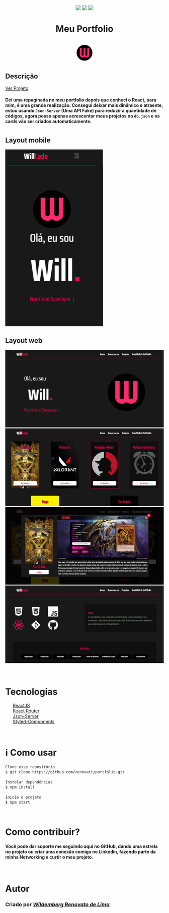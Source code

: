 <div align='center'>
<div>
    <img src="https://img.shields.io/github/repo-size/renovatt/portfolio">
    <img src="https://img.shields.io/github/languages/top/renovatt/portfolio">
    <img src="https://img.shields.io/github/last-commit/renovatt/portfolio">
</div>
</div>

#

<div align='center'>
<h1>Meu Portfolio <br> <br>
<img src="./public/logo.png" width="50px"></h1>
</div>

## Descrição

[Ver Projeto](https://portfolio-renovatt.vercel.app/)

#### Dei uma repaginada no meu portfolio depois que conheci o React, para mim, é uma grande realização. Consegui deixar mais dinâmico e atraente, estou usando `Json-Server` (Uma API Fake) para reduzir a quantidade de códigos, agora posso apenas acrescentar meus projetos no `db.json` e os cards vão ser criados automaticamente. 

#

## Layout mobile
![Mobile 1](./public/mobile-1.png)

## Layout web
![Web 1](./public/web-1.png) ![Web 2](./public/web-2.png) ![Web 3](./public/web-3.png) ![Web 4](./public/web-4.png)

<br>

# Tecnologias

<ul>
    <li style="list-style: none;">
    <a href="https://create-react-app.dev/" target="_blank">ReactJS</a></li>
    <li style="list-style: none;">
    <a href="https://reactrouter.com/" target="_blank">React Router</a></li>
    <li style="list-style: none;">
    <a href="https://www.npmjs.com/package/json-server" target="_blank">Json-Server</a></li>
    <li style="list-style: none;">
    <a href="https://styled-components.com/" target="_blank">Styled-Components</a></li>
</ul>

<br>

# ℹ️ Como usar

    Clone esse repositório
    $ git clone https://github.com/renovatt/portfolio.git

    Instalar dependências
    $ npm install

    Inicie o projeto
    $ npm start

<br>

# Como contribuir?

#### Você pode dar suporte me seguindo aqui no GitHub, dando uma estrela no projeto ou criar uma conexão comigo no Linkedin, fazendo parte da minha Networking e curtir o meu projeto.

<br>

# Autor

### Criado por <a href="https://www.linkedin.com/in/renovatt/" target="_blank">*Wildemberg Renovato de Lima*</a>